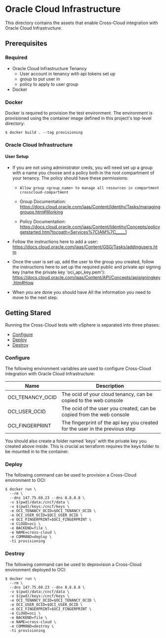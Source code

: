 # Oracle Cloud Infrastructure
This directory contains the assets that enable Cross-Cloud integration
with Oracle Cloud Infrastructure.

## Prerequisites

### Required
* Oracle Cloud Infrastructure Tenancy
    * User account in tenancy with api tokens set up
    * group to put user in
    * policy to apply to user group
* Docker

### Docker
Docker is required to provision the test environment. The environment
is provisioned using the container image defined in this project's
top-level directory:

```shell
$ docker build . --tag provisioning
```

### Oracle Cloud Infrastructure

#### User Setup

* If you are not using administrator creds, you will need set up a group with a name you choose and a policy both in the root compartment
 of your tenancy. The policy should have these permissions:

    * `Allow group <group_name> to manage all resources in compartment crosscloud-compartment`

    * Group Documentation: https://docs.cloud.oracle.com/iaas/Content/Identity/Tasks/managinggroups.htm#Working

    * Policy Documentation: https://docs.cloud.oracle.com/iaas/Content/Identity/Concepts/policygetstarted.htm?tocpath=Services%7CIAM%7C_____1 

* Follow the instructions here to add a user: https://docs.cloud.oracle.com/iaas/Content/GSG/Tasks/addingusers.htm

* Once the user is set up, add the user to the group you created, follow the instructions here to set up the required public
 and private api signing key (name the private key 'oci_api_key.pem'): https://docs.cloud.oracle.com/iaas/Content/API/Concepts/apisigningkey.htm#How

* When you are done you should have All the information you need to move to the next step.

## Getting Stared
Running the Cross-Cloud tests with vSphere is separated into three phases:

* [Configure](#configure)
* [Deploy](#deploy)
* [Destroy](#destroy)

### Configure
The following environment variables are used to configure Cross-Cloud
integration with Oracle Cloud Infrastructure:

| Name | Description |
|------|-------------|
| OCI_TENANCY_OCID | The ocid of your cloud tenancy, can be copied to the web console |
| OCI_USER_OCID | The ocid of the user you created, can be copied from the web console |
| OCI_FINGERPRINT | The fingerprint of the api key you created for the user in the previous step |


You should also create a folder named 'keys' with the private key you created above inside. This is crucial as terraform requires
the keys folder to be mounted in to the container.

### Deploy
The following command can be used to provision a Cross-Cloud environment
to OCI:

```shell
$ docker run \
  --rm \
  --dns 147.75.69.23 --dns 8.8.8.8 \
  -v $(pwd)/data:/cncf/data \
  -v $(pwd)/keys:/cncf/keys \
  -e OCI_TENANCY_OCID=$OCI_TENANCY_OCID \
  -e OCI_USER_OCID=$OCI_USER_OCID \
  -e OCI_FINGERPRINT=$OCI_FINGERPRINT \
  -e CLOUD=oci \
  -e BACKEND=file \
  -e NAME=cross-cloud \
  -e COMMAND=deploy \
  -ti provisioning
```

### Destroy
The following command can be used to deprovision a Cross-Cloud 
environment deployed to OCI:

```shell
$ docker run \
  --rm \
  --dns 147.75.69.23 --dns 8.8.8.8 \
  -v $(pwd)/data:/cncf/data \
  -v $(pwd)/keys:/cncf/keys \
  -e OCI_TENANCY_OCID=$OCI_TENANCY_OCID \
  -e OCI_USER_OCID=$OCI_USER_OCID \
  -e OCI_FINGERPRINT=$OCI_FINGERPRINT \
  -e CLOUD=oci \
  -e BACKEND=file \
  -e NAME=cross-cloud \
  -e COMMAND=destroy \
  -ti provisioning
```